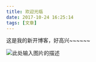 ```yaml
---
title: 欢迎光临
date: 2017-10-24 16:25:14
tags: [文章]
---
```

这是我的新开博客，好高兴~~~~~~
<!-- more -->
![此处输入图片的描述][1]
<!-- more -->
[1]: https://developer.guopan.cn/uploads/gif/20171024/GP1508812456_6.gif

